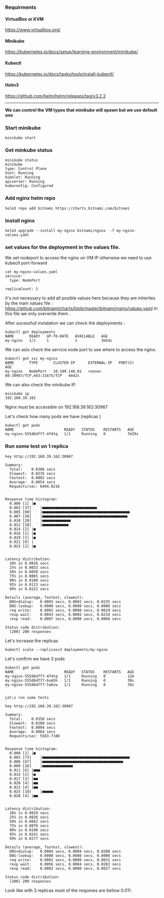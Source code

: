 
### Requirments 

#### VirtualBox or KVM 
https://www.virtualbox.org/

#### Minikube
https://kubernetes.io/docs/setup/learning-environment/minikube/

#### Kubectl
https://kubernetes.io/docs/tasks/tools/install-kubectl/

#### Helm3 
https://github.com/helm/helm/releases/tag/v3.2.2

---
**We can control the VM types that minikube will spawn but we use default one**

### Start minikube 
```
minikube start
```

### Get minkube status
```
minikube status 
minikube
type: Control Plane
host: Running
kubelet: Running
apiserver: Running
kubeconfig: Configured
```

### Add nginx helm repo
```
helm3 repo add bitnami https://charts.bitnami.com/bitnami

```

### Install nginx
```
helm3 upgrade --install my-nginx bitnami/nginx  -f my-nginx-values.yaml
```

### set values for the deployment in the values file. 
We set nodeport to access the nginx on VM IP  otherwise we need to use kubectl port-forward 

```
cat my-nginx-values.yaml 
service:
  type: NodePort

replicaCount: 1
```

it's not necessary to add all posible values here because they are inherites by the main values file : 
https://github.com/bitnami/charts/blob/master/bitnami/nginx/values.yaml
In this file we only overwrite them .



After sucessfull instalation we can check the deployments :


```
kubectl get deployments
NAME       READY   UP-TO-DATE   AVAILABLE   AGE
my-nginx   1/1     1            1           3m54s
```

We can aslo check the service node port to see where to access the nginx.
```
kubectl get svc my-nginx
NAME       TYPE       CLUSTER-IP      EXTERNAL-IP   PORT(S)                      AGE
my-nginx   NodePort   10.109.140.81   <none>        80:30967/TCP,443:31675/TCP   4m42s
```
We can also check the minikube IP.
```
minikube ip
192.168.39.162

```

Nginx must be accessible on 192.168.39.162:30967


Let's check how many pods we have (replicas )

```
kubectl get pods 
NAME                       READY   STATUS    RESTARTS   AGE
my-nginx-555d6dff7-4f4tq   1/1     Running   0          7m29s
```

### Run some test on 1 replica 
```
hey http://192.168.39.162:30967

Summary:
  Total:	0.0308 secs
  Slowest:	0.0235 secs
  Fastest:	0.0002 secs
  Average:	0.0054 secs
  Requests/sec:	6494.0216
  

Response time histogram:
  0.000 [1]	|■
  0.003 [37]	|■■■■■■■■■■■■■■■■■■■■■■■■■
  0.005 [60]	|■■■■■■■■■■■■■■■■■■■■■■■■■■■■■■■■■■■■■■■■
  0.007 [58]	|■■■■■■■■■■■■■■■■■■■■■■■■■■■■■■■■■■■■■■■
  0.010 [20]	|■■■■■■■■■■■■■
  0.012 [18]	|■■■■■■■■■■■■
  0.014 [2]	|■
  0.016 [1]	|■
  0.019 [1]	|■
  0.021 [0]	|
  0.023 [2]	|■


Latency distribution:
  10% in 0.0016 secs
  25% in 0.0033 secs
  50% in 0.0050 secs
  75% in 0.0065 secs
  90% in 0.0100 secs
  95% in 0.0113 secs
  99% in 0.0222 secs

Details (average, fastest, slowest):
  DNS+dialup:	0.0003 secs, 0.0002 secs, 0.0235 secs
  DNS-lookup:	0.0000 secs, 0.0000 secs, 0.0000 secs
  req write:	0.0001 secs, 0.0000 secs, 0.0019 secs
  resp wait:	0.0043 secs, 0.0002 secs, 0.0234 secs
  resp read:	0.0007 secs, 0.0000 secs, 0.0068 secs

Status code distribution:
  [200]	200 responses
```

Let's increase the replicas 
```
kubectl scale --replicas=3 deployments/my-nginx
```

Let's confirm we have 3 pods 
```
kubectl get pods 
NAME                       READY   STATUS    RESTARTS   AGE
my-nginx-555d6dff7-4f4tq   1/1     Running   0          12m
my-nginx-555d6dff7-6vm5h   1/1     Running   0          39s
my-nginx-555d6dff7-tw6zw   1/1     Running   0          39s
`

Let;s run some tests 
`
hey http://192.168.39.162:30967

Summary:
  Total:	0.0358 secs
  Slowest:	0.0280 secs
  Fastest:	0.0004 secs
  Average:	0.0064 secs
  Requests/sec:	5583.7100
  

Response time histogram:
  0.000 [1]	|■
  0.003 [73]	|■■■■■■■■■■■■■■■■■■■■■■■■■■■■■■■■■■■■■■■■
  0.006 [67]	|■■■■■■■■■■■■■■■■■■■■■■■■■■■■■■■■■■■■■
  0.009 [26]	|■■■■■■■■■■■■■■
  0.011 [6]	|■■■
  0.014 [2]	|■
  0.017 [3]	|■■
  0.020 [4]	|■■
  0.023 [4]	|■■
  0.025 [10]	|■■■■■
  0.028 [4]	|■■


Latency distribution:
  10% in 0.0019 secs
  25% in 0.0026 secs
  50% in 0.0042 secs
  75% in 0.0070 secs
  90% in 0.0190 secs
  95% in 0.0241 secs
  99% in 0.0277 secs

Details (average, fastest, slowest):
  DNS+dialup:	0.0004 secs, 0.0004 secs, 0.0280 secs
  DNS-lookup:	0.0000 secs, 0.0000 secs, 0.0000 secs
  req write:	0.0001 secs, 0.0000 secs, 0.0031 secs
  resp wait:	0.0056 secs, 0.0004 secs, 0.0263 secs
  resp read:	0.0003 secs, 0.0000 secs, 0.0027 secs

Status code distribution:
  [200]	200 responses

```
Look like with 3 replicas most of the respones are bellow 0.011 .
